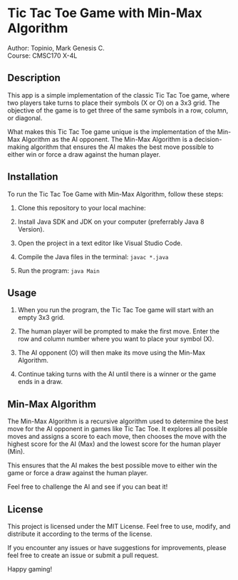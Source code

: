 # Tic Tac Toe Game with Min-Max Algorithm

Author: Topinio, Mark Genesis C.  
Course: CMSC170 X-4L

## Description

This app is a simple implementation of the classic Tic Tac Toe game, where two players take turns to place their symbols (X or O) on a 3x3 grid. The objective of the game is to get three of the same symbols in a row, column, or diagonal.

What makes this Tic Tac Toe game unique is the implementation of the Min-Max Algorithm as the AI opponent. The Min-Max Algorithm is a decision-making algorithm that ensures the AI makes the best move possible to either win or force a draw against the human player.

## Installation

To run the Tic Tac Toe Game with Min-Max Algorithm, follow these steps:

1. Clone this repository to your local machine:

2. Install Java SDK and JDK on your computer (preferrably Java 8 Version).

3. Open the project in a text editor like Visual Studio Code.

4. Compile the Java files in the terminal: `javac *.java`

5. Run the program: `java Main`


## Usage

1. When you run the program, the Tic Tac Toe game will start with an empty 3x3 grid.

2. The human player will be prompted to make the first move. Enter the row and column number where you want to place your symbol (X).

3. The AI opponent (O) will then make its move using the Min-Max Algorithm.

4. Continue taking turns with the AI until there is a winner or the game ends in a draw.

## Min-Max Algorithm

The Min-Max Algorithm is a recursive algorithm used to determine the best move for the AI opponent in games like Tic Tac Toe. It explores all possible moves and assigns a score to each move, then chooses the move with the highest score for the AI (Max) and the lowest score for the human player (Min).

This ensures that the AI makes the best possible move to either win the game or force a draw against the human player.

Feel free to challenge the AI and see if you can beat it!

## License

This project is licensed under the MIT License. Feel free to use, modify, and distribute it according to the terms of the license.

If you encounter any issues or have suggestions for improvements, please feel free to create an issue or submit a pull request.

Happy gaming!
